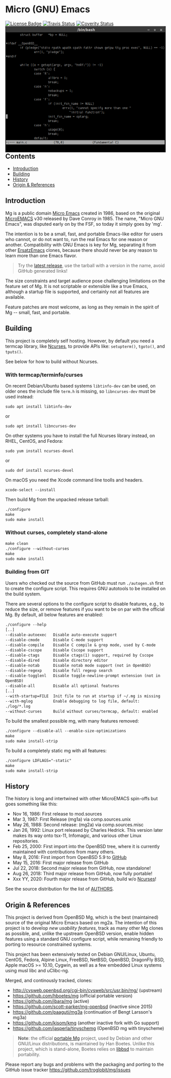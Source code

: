 Micro (GNU) Emacs
=================
[![License Badge][]][License] [![Travis Status][]][Travis] [![Coverity Status]][Coverity Scan]
<img align="right" src="mg.png" title="mg in action">

Contents
--------

* [Introduction](#introduction)
* [Building](#building)
* [History](#history)
* [Origin & References](#origin--references)


Introduction
------------

Mg is a public domain [Micro Emacs][] created in 1986, based on the
original [MicroEMACS][] v30 released by Dave Conroy in 1985.  The name,
"Micro GNU Emacs", was disputed early on by the FSF, so today it simply
goes by 'mg'.

The intention is to be a small, fast, and portable Emacs-like editor for
users who cannot, or do not want to, run the real Emacs for one reason
or another.  Compatibility with GNU Emacs is key for Mg, separating it
from other [ErsatzEmacs][] clones, because there should never be any
reason to learn more than one Emacs flavor.

> Try the [latest release](https://github.com/troglobit/mg/releases/latest),
> use the tarball with a version in the name, avoid GitHub generated links!

The size constraints and target audience pose challenging limitations on
the feature set of Mg.  It is not scriptable or extensible like a true
Emacs, although a startup file is supported, and certainly not all
features are available.

Feature patches are most welcome, as long as they remain in the spirit
of Mg -- small, fast, and portable.


Building
--------

This project is completely self hosting.  However, by default you need a
termcap library, like [Ncurses][], to provide APIs like: `setupterm()`,
`tgoto()`, and `tputs()`.

See below for how to build without Ncurses.


### With termcap/terminfo/curses

On recent Debian/Ubuntu based systems `libtinfo-dev` can be used, on
older ones the include file `term.h` is missing, so `libncurses-dev`
must be used instead:

    sudo apt install libtinfo-dev

or

    sudo apt install libncurses-dev

On other systems you have to install the full Ncurses library instead,
on RHEL, CentOS, and Fedora:

    sudo yum install ncurses-devel

or

    sudo dnf install ncurses-devel

On macOS you need the Xcode command line toolls and headers.

    xcode-select --install

Then build Mg from the unpacked release tarball:

    ./configure
    make
    sudo make install


### Without curses, completely stand-alone

    make clean
    ./configure --without-curses
	make
	sudo make install


### Building from GIT

Users who checked out the source from GitHub must run `./autogen.sh`
first to create the configure script.  This requires GNU autotools to be
installed on the build system.

There are several options to the configure script to disable features,
e.g., to reduce the size, or remove features if you want to be on par
with the official Mg.  By default, all below features are enabled:

    ./configure --help
    [..]
    --disable-autoexec   Disable auto-execute support
    --disable-cmode      Disable C-mode support
    --disable-compile    Disable C compile & grep mode, used by C-mode
    --disable-cscope     Disable Cscope support
    --disable-ctags      Disable ctags(1) support, required by Cscope
    --disable-dired      Disable directory editor
    --disable-notab      Disable notab mode support (not in OpenBSD)
    --disable-regexp     Disable full regexp search
    --disable-togglenl   Disable toggle-newline-prompt extension (not in OpenBSD)
    --disable-all        Disable all optional features
    [..]
    --with-startup=FILE  Init file to run at startup if ~/.mg is missing
    --with-mglog         Enable debugging to log file, default: ./log/*.log
    --without-curses     Build without curses/termcap, default: enabled


To build the smallest possible mg, with many features removed:

    ./configure --disable-all --enable-size-optimizations
    make
    sudo make install-strip

To build a completely static mg with all features:

    ./configure LDFLAGS="-static"
    make
    sudo make install-strip


History
-------

The history is long and intertwined with other MicroEMACS spin-offs but
goes something like this:

* Nov 16, 1986: First release to mod.sources
* Mar  3, 1987: First Release (mg1a) via comp.sources.unix
* May 26, 1988: Second release: (mg2a) via comp.sources.misc
* Jan 26, 1992: Linux port released by Charles Hedrick. This version
  later makes its way onto tsx-11, Infomagic, and various other Linux
  repositories.
* Feb 25, 2000: First import into the OpenBSD tree, where it is
  currently maintained with contributions from many others.
* May  8, 2016: First import from OpenBSD 5.9 to [GitHub][]
* May 15, 2016: First major release from GitHub
* Jul 22, 2018: Second major release from GitHub, now standalone!
* Aug 26, 2018: Third major release from GitHub, now fully portable!
* Xxx YY, 2020: Fourth major release from GitHub, build w/o [Ncurses][]!

See the source distribution for the list of [AUTHORS][].


Origin & References
-------------------

This project is derived from OpenBSD Mg, which is the best (maintained)
source of the original Micro Emacs based on mg2a. The intention of this
project is to develop *new usability features*, track as many other Mg
clones as possible, and, unlike the upstream OpenBSD version, enable
hidden features using a standard GNU configure script, while remaining
friendly to porting to resource constrained systems.

This project has been extensively tested on Debian GNU/Linux, Ubuntu,
CentOS, Fedora, Alpine Linux, FreeBSD, NetBSD, OpenBSD, DragonFly BSD,
Apple macOS >= 10.10, Cygwin, as well as a few embedded Linux systems
using musl libc and uClibc-ng.

Merged, and continously tracked, clones:

- http://cvsweb.openbsd.org/cgi-bin/cvsweb/src/usr.bin/mg/ (upstream)
- https://github.com/hboetes/mg (official portable version)
- https://github.com/ibara/mg (active)
- https://github.com/scott-parker/mg-openbsd (inactive since 2015)
- https://github.com/paaguti/mg3a (continuation of Bengt Larsson's mg3a)
- https://github.com/kisom/kmg (another inactive fork with Go support)
- https://github.com/jasperla/tinyschemg (OpenBSD mg with tinyscheme)

> **Note**: the official [portable Mg][] project, used by Debian and
> other GNU/Linux distributions, is maintained by Han Boetes.  Unlike
> this project, which is stand-alone, Boetes relies on [libbsd][] to
> maintain portability.

Please report any bugs and problems with the packaging and porting to
the GitHub issue tracker <https://github.com/troglobit/mg/issues>

[Micro Emacs]:     https://www.emacswiki.org/emacs/MicroEmacs
[MicroEMACS]:      https://github.com/troglobit/MicroEMACS
[ErsatzEmacs]:     https://www.emacswiki.org/emacs/ErsatzEmacs
[portable Mg]:     https://github.com/hboetes/mg
[libbsd]:          https://libbsd.freedesktop.org/wiki/
[Ncurses]:         https://invisible-island.net/ncurses/
[GitHub]:          https://github.com/troglobit/mg
[AUTHORS]:         https://github.com/troglobit/mg/blob/master/AUTHORS
[Joachim Nilsson]: http://troglobit.com
[License]:         http://unlicense.org/
[License Badge]:   https://img.shields.io/badge/license-Unlicense-blue.svg
[Travis]:          https://travis-ci.org/troglobit/mg
[Travis Status]:   https://travis-ci.org/troglobit/mg.png?branch=master
[Coverity Scan]:   https://scan.coverity.com/projects/8859
[Coverity Status]: https://scan.coverity.com/projects/8859/badge.svg
